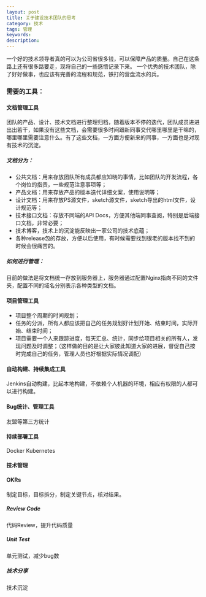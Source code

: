 ```yaml
---
layout: post
title: 关于建设技术团队的思考
category: 技术
tags: 管理
keywords:
description:
---
```


一个好的技术领导者真的可以为公司省很多钱，可以保障产品的质量。自己在这条路上还有很多路要走，现将自己的一些感悟记录下来。
一个优秀的技术团队，除了好好做事，也应该有完善的流程和规范，铁打的营盘流水的兵。

### 需要的工具：

#### 文档管理工具

团队的产品、设计、技术文档进行整理归档，随着版本不停的迭代，团队成员进进出出若干，如果没有这些文档，会需要很多时间跟新同事交代哪里哪里是干嘛的，哪里哪里需要注意什么。有了这些文档，一方面方便新来的同事，一方面也是对现有技术的沉淀。

##### 文档分为：
- 公共文档：用来存放团队所有成员都应知晓的事情，比如团队的开发流程，各个岗位的指责，一些规范注意事项等；
- 产品文档：用来存放产品的版本迭代详细文案，使用说明等；
- 设计文档：用来存放PS源文件，sketch源文件，sketch导出的html文件，设计规范等；
- 技术接口文档：存放不同端的API Docs，方便其他端同事查阅，特别是后端接口文档，非常必要；
- 技术博客，技术上的沉淀能反映出一家公司的技术底蕴；
- 各种release包的存放，方便以后使用，有时候需要找到很老的版本找不到的时候会很痛苦的。

##### 如何进行管理：

目前的做法是将文档统一存放到服务器上，服务器通过配置Nginx指向不同的文件夹，配置不同的域名分别表示各种类型的文档。



#### 项目管理工具

- 项目整个周期的时间规划；
- 任务的分派，所有人都应该把自己的任务规划好计划开始、结束时间，实际开始、结束时间；
- 项目需要一个人来跟踪进度，每天汇总、统计，同步给项目相关的所有人，发现问题及时调整；（这样做的目的是让大家彼此知道大家的进展，督促自己按时完成自己的任务，管理人员也好根据实际情况调配）



#### 自动构建、持续集成工具

Jenkins自动构建，比起本地构建，不依赖个人机器的环境，相应有权限的人都可以进行构建。

#### Bug统计、管理工具

友盟等第三方统计

#### 持续部署工具

Docker Kubernetes

#### 技术管理

#### OKRs

制定目标，目标拆分，制定关键节点，核对结果。
    
##### Review Code

代码Review，提升代码质量

##### Unit Test

单元测试，减少bug数

##### 技术分享

技术沉淀





